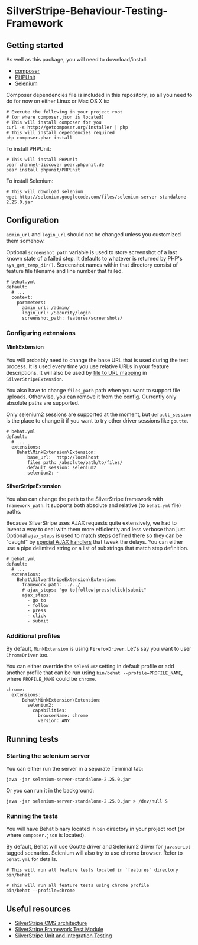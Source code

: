 SilverStripe-Behaviour-Testing-Framework
========================================

## Getting started

As well as this package, you will need to download/install:

* [composer](http://packagist.org/)
* [PHPUnit](https://github.com/sebastianbergmann/phpunit/)
* [Selenium](http://seleniumhq.org/)

Composer dependencies file is included in this repository, so all you need to do for now
on either Linux or Mac OS X is:

    # Execute the following in your project root
    # (or where composer.json is located)
    # This will install composer for you
    curl -s http://getcomposer.org/installer | php
    # This will install dependencies required
    php composer.phar install

To install PHPUnit:

    # This will install PHPUnit
    pear channel-discover pear.phpunit.de
    pear install phpunit/PHPUnit

To install Selenium:

    # This will download selenium
    wget http://selenium.googlecode.com/files/selenium-server-standalone-2.25.0.jar

## Configuration

`admin_url` and `login_url` should not be changed unless you customized them somehow.

Optional `screenshot_path` variable is used to store screenshot of a last known state
of a failed step. It defaults to whatever is returned by PHP's `sys_get_temp_dir()`.
Screenshot names within that directory consist of feature file filename and line
number that failed.

    # behat.yml
    default:
      # ...
      context:
        parameters:
          admin_url: /admin/
          login_url: /Security/login
          screenshot_path: features/screenshots/

### Configuring extensions

#### MinkExtension

You will probably need to change the base URL that is used during the test process.
It is used every time you use relative URLs in your feature descriptions.
It will also be used by [file to URL mapping](http://doc.silverstripe.org/framework/en/topics/commandline#configuration) in `SilverStripeExtension`.

You also have to change `files_path` path when you want to support file uploads.
Otherwise, you can remove it from the config. Currently only absolute paths are supported.

Only selenium2 sessions are supported at the moment, but `default_session` is the place
to change it if you want to try other driver sessions like `goutte`.

    # behat.yml
    default:
      # ...
      extensions:
        Behat\MinkExtension\Extension:
            base_url:  http://localhost
            files_path: /absolute/path/to/files/
            default_session: selenium2
            selenium2: ~

#### SilverStripeExtension

You also can change the path to the SilverStripe framework with `framework_path`.
It supports both absolute and relative (to `behat.yml` file) paths.

Because SilverStripe uses AJAX requests quite extensively, we had to invent a way
to deal with them more efficiently and less verbose than just
Optional `ajax_steps` is used to match steps defined there so they can be "caught" by
[special AJAX handlers](http://blog.scur.pl/2012/06/ajax-callback-support-behat-mink/) that tweak the delays.
You can either use a pipe delimited string or a list of substrings that match step definition.

    # behat.yml
    default:
      # ...
      extensions:
        Behat\SilverStripeExtension\Extension:
          framework_path: ../../
          # ajax_steps: "go to|follow|press|click|submit"
          ajax_steps:
            - go to
            - follow
            - press
            - click
            - submit

### Additional profiles

By default, `MinkExtension` is using `FirefoxDriver`.
Let's say you want to user `ChromeDriver` too.

You can either override the `selenium2` setting in default profile or add another
profile that can be run using `bin/behat --profile=PROFILE_NAME`, where `PROFILE_NAME`
could be `chrome`.

    chrome:
      extensions:
          Behat\MinkExtension\Extension:
            selenium2:
              capabilities:
                browserName: chrome
                version: ANY

## Running tests

### Starting the selenium server

You can either run the server in a separate Terminal tab:

    java -jar selenium-server-standalone-2.25.0.jar

Or you can run it in the background:

    java -jar selenium-server-standalone-2.25.0.jar > /dev/null &


### Running the tests

You will have Behat binary located in `bin` directory in your project root (or where `composer.json` is located).

By default, Behat will use Goutte driver and Selenium2 driver for `javascript` tagged scenarios.
Selenium will also try to use chrome browser. Refer to `behat.yml` for details.

    # This will run all feature tests located in `features` directory
    bin/behat

    # This will run all feature tests using chrome profile
    bin/behat --profile=chrome

## Useful resources

* [SilverStripe CMS architecture](http://doc.silverstripe.org/sapphire/en/trunk/reference/cms-architecture)
* [SilverStripe Framework Test Module](https://github.com/silverstripe-labs/silverstripe-frameworktest)
* [SilverStripe Unit and Integration Testing](http://doc.silverstripe.org/sapphire/en/trunk/topics/testing)
